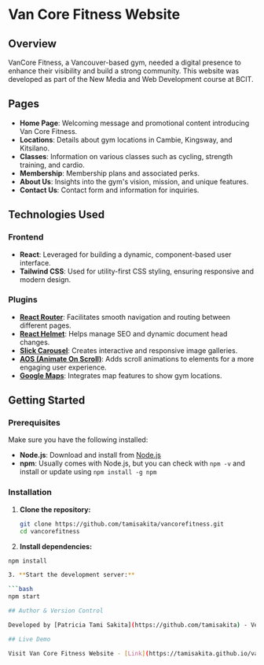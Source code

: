 # Van Core Fitness Website

## Overview

VanCore Fitness, a Vancouver-based gym, needed a digital presence to enhance their visibility and build a strong community. This website was developed as part of the New Media and Web Development course at BCIT.

## Pages

- **Home Page**: Welcoming message and promotional content introducing Van Core Fitness.
- **Locations**: Details about gym locations in Cambie, Kingsway, and Kitsilano.
- **Classes**: Information on various classes such as cycling, strength training, and cardio.
- **Membership**: Membership plans and associated perks.
- **About Us**: Insights into the gym's vision, mission, and unique features.
- **Contact Us**: Contact form and information for inquiries.

## Technologies Used

### Frontend
- **React**: Leveraged for building a dynamic, component-based user interface.
- **Tailwind CSS**: Used for utility-first CSS styling, ensuring responsive and modern design.

### Plugins
- **[React Router](https://reactrouter.com/)**: Facilitates smooth navigation and routing between different pages.
- **[React Helmet](https://github.com/nfl/react-helmet)**: Helps manage SEO and dynamic document head changes.
- **[Slick Carousel](https://react-slick.neostack.com/)**: Creates interactive and responsive image galleries.
- **[AOS (Animate On Scroll)](https://michalsnik.github.io/aos/)**: Adds scroll animations to elements for a more engaging user experience.
- **[Google Maps](https://mapsplatform.google.com/resources/blog/introducing-react-components-for-the-maps-javascript-api/)**: Integrates map features to show gym locations.

## Getting Started

### Prerequisites

Make sure you have the following installed:
- **Node.js**: Download and install from [Node.js](https://nodejs.org/)
- **npm**: Usually comes with Node.js, but you can check with `npm -v` and install or update using `npm install -g npm`

### Installation

1. **Clone the repository:**

   ```bash
   git clone https://github.com/tamisakita/vancorefitness.git
   cd vancorefitness

2. **Install dependencies:**

  ```bash
  npm install

3. **Start the development server:**

  ```bash
  npm start

## Author & Version Control

Developed by [Patricia Tami Sakita](https://github.com/tamisakita) - Version 0.2

## Live Demo

Visit Van Core Fitness Website - [Link](https://tamisakita.github.io/vancorefitness/#/)
